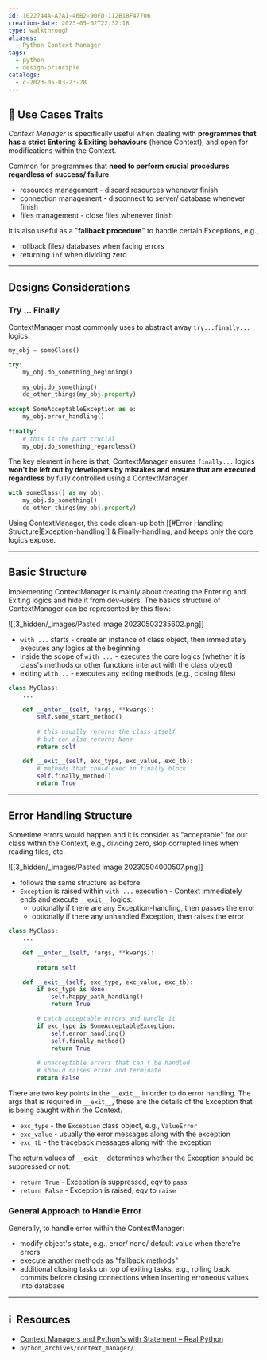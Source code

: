 ```yaml
---
id: 1022744A-A7A1-46B2-90FD-112B1BF47706
creation-date: 2023-05-02T22:32:18
type: walkthrough
aliases:
  - Python Context Manager
tags:
  - python
  - design-principle
catalogs:
  - c-2023-05-03-23-28
---
```


## 📖 Use Cases Traits

*Context Manager* is specifically useful when dealing with **programmes that has a strict Entering & Exiting behaviours** (hence Context), and open for modifications within the Context. 

Common for programmes that **need to perform crucial procedures regardless of success/ failure**: 

- resources management - discard resources whenever finish
- connection management - disconnect to server/ database whenever finish
- files management - close files whenever finish

It is also useful as a "**fallback procedure**" to handle certain Exceptions, e.g., 
- rollback files/ databases when facing errors
- returning `inf` when dividing zero

---
## Designs Considerations

### Try ... Finally

ContextManager most commonly uses to abstract away `try...finally...` logics:

```python
my_obj = someClass()

try:
	my_obj.do_something_beginning()
	
	my_obj.do_something()
	do_other_things(my_obj.property)
	
except SomeAcceptableException as e: 
	my_obj.error_handling()
	
finally:
	# this is the part crucial
	my_obj.do_something_regardless()  
```

The key element in here is that, ContextManager ensures `finally...` logics **won't be left out by developers by mistakes and ensure that are executed regardless** by fully controlled using a ContextManager. 

```python
with someClass() as my_obj:
	my_obj.do_something()
	do_other_things(my_obj.property)
```

Using ContextManager, the code clean-up both [[#Error Handling Structure|Exception-handling]] & Finally-handling, and keeps only the core logics expose. 

---
## Basic Structure

Implementing ContextManager is mainly about creating the Entering and Exiting logics and hide it from dev-users. The basics structure of ContextManager can be represented by this flow:  

![[3_hidden/_images/Pasted image 20230503235602.png]]

- `with ...` starts - create an instance of class object, then immediately executes any logics at the beginning 
- inside the scope of `with ...` - executes the core logics (whether it is class's methods or other functions interact with the class object) 
- exiting `with...` - executes any exiting methods (e.g., closing files) 

```python
class MyClass:
	...

	def __enter__(self, *args, **kwargs):
		self.some_start_method()
		
		# this usually returns the class itself
		# but can also returns None
		return self  

	def __exit__(self, exc_type, exc_value, exc_tb):
		# methods that could exec in finally block
		self.finally_method()
		return True
```

---
## Error Handling Structure

Sometime errors would happen and it is consider as "acceptable" for our class within the Context, e.g., dividing zero, skip corrupted lines when reading files, etc. 

![[3_hidden/_images/Pasted image 20230504000507.png]]

- follows the same structure as before 
- `Exception` is raised within `with ...` execution - Context immediately ends and execute `__exit__` logics: 
	- optionally if there are any Exception-handling, then passes the error
	- optionally if there any unhandled Exception, then raises the error

```python
class MyClass:
	...

	def __enter__(self, *args, **kwargs):
		...
		return self  

	def __exit__(self, exc_type, exc_value, exc_tb):
		if exc_type is None: 
			self.happy_path_handling()
			return True

		# catch acceptable errors and handle it
		if exc_type is SomeAcceptableException:
			self.error_handling()
			self.finally_method()
			return True
		
		# unacceptable errors that can't be handled
		# should raises error and terminate
		return False
```

There are two key points in the `__exit__` in order to do error handling. The args that is required in `__exit__`, these are the details of the Exception that is being caught within the Context. 
- `exc_type` - the `Exception` class object, e.g., `ValueError`
- `exc_value` - usually the error messages along with the exception
- `exc_tb` - the traceback messages along with the exception

The return values of `__exit__` determines whether the Exception should be suppressed or not: 
- `return True` - Exception is suppressed, eqv to `pass`
- `return False` - Exception is raised, eqv to `raise`

### General Approach to Handle Error 

Generally, to handle error within the ContextManager: 
- modify object's state, e.g., error/ none/ default value when there're errors
- execute another methods as "fallback methods"
- additional closing tasks on top of exiting tasks, e.g., rolling back commits before closing connections when inserting erroneous values into database

---
## ℹ️  Resources
- [Context Managers and Python's with Statement – Real Python](https://realpython.com/python-with-statement/)
- `python_archives/context_manager/`
